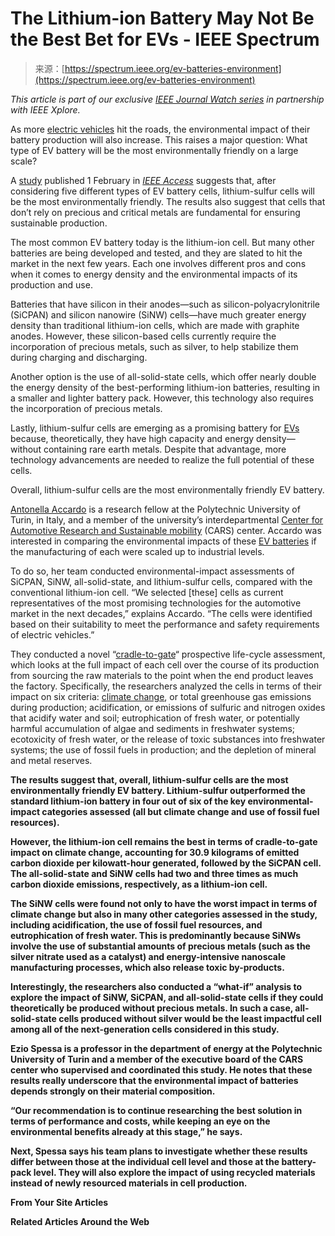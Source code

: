 <!--yml
category: 未分类
date: 2024-05-27 14:30:09
-->

# The Lithium-ion Battery May Not Be the Best Bet for EVs - IEEE Spectrum

> 来源：[https://spectrum.ieee.org/ev-batteries-environment](https://spectrum.ieee.org/ev-batteries-environment)

*This article is part of our exclusive* [*IEEE Journal Watch series*](https://spectrum.ieee.org/collections/journal-watch/) *in partnership with IEEE Xplore.*

As more [electric vehicles](https://spectrum.ieee.org/tag/electric-vehicles) hit the roads, the environmental impact of their battery production will also increase. This raises a major question: What type of EV battery will be the most environmentally friendly on a large scale?

A [study](https://ieeexplore.ieee.org/document/10418456) published 1 February in [*IEEE Access*](https://ieeexplore.ieee.org/xpl/RecentIssue.jsp?punumber=6287639) suggests that, after considering five different types of EV battery cells, lithium-sulfur cells will be the most environmentally friendly. The results also suggest that cells that don’t rely on precious and critical metals are fundamental for ensuring sustainable production.

The most common EV battery today is the lithium-ion cell. But many other batteries are being developed and tested, and they are slated to hit the market in the next few years. Each one involves different pros and cons when it comes to energy density and the environmental impacts of its production and use.

Batteries that have silicon in their anodes—such as silicon-polyacrylonitrile (SiCPAN) and silicon nanowire (SiNW) cells—have much greater energy density than traditional lithium-ion cells, which are made with graphite anodes. However, these silicon-based cells currently require the incorporation of precious metals, such as silver, to help stabilize them during charging and discharging.

Another option is the use of all-solid-state cells, which offer nearly double the energy density of the best-performing lithium-ion batteries, resulting in a smaller and lighter battery pack. However, this technology also requires the incorporation of precious metals.

Lastly, lithium-sulfur cells are emerging as a promising battery for [EVs](https://spectrum.ieee.org/tag/evs) because, theoretically, they have high capacity and energy density—without containing rare earth metals. Despite that advantage, more technology advancements are needed to realize the full potential of these cells.

Overall, lithium-sulfur cells are the most environmentally friendly EV battery.

[Antonella Accardo](https://www.polito.it/en/staff?p=antonella.accardo) is a research fellow at the Polytechnic University of Turin, in Italy, and a member of the university’s interdepartmental [Center for Automotive Research and Sustainable mobility](https://www.cars.polito.it/) (CARS) center. Accardo was interested in comparing the environmental impacts of these [EV batteries](https://spectrum.ieee.org/tag/ev-batteries) if the manufacturing of each were scaled up to industrial levels.

To do so, her team conducted environmental-impact assessments of SiCPAN, SiNW, all-solid-state, and lithium-sulfur cells, compared with the conventional lithium-ion cell. “We selected [these] cells as current representatives of the most promising technologies for the automotive market in the next decades,” explains Accardo. “The cells were identified based on their suitability to meet the performance and safety requirements of electric vehicles.”

They conducted a novel “[cradle-to-gate](https://ecochain.com/blog/cradle-to-gate-what-is-it-how-does-it-work-in-lca/)“ prospective life-cycle assessment, which looks at the full impact of each cell over the course of its production from sourcing the raw materials to the point when the end product leaves the factory. Specifically, the researchers analyzed the cells in terms of their impact on six criteria: [climate change](https://spectrum.ieee.org/tag/climate-change), or total greenhouse gas emissions during production; acidification, or emissions of sulfuric and nitrogen oxides that acidify water and soil; eutrophication of fresh water, or potentially harmful accumulation of algae and sediments in freshwater systems; ecotoxicity of fresh water, or the release of toxic substances into freshwater systems; the use of fossil fuels in production; and the depletion of mineral and metal reserves.

**The results suggest that, overall, lithium-sulfur cells are the most environmentally friendly EV battery. Lithium-sulfur outperformed the standard lithium-ion battery in four out of six of the key environmental-impact categories assessed (all but climate change and use of fossil fuel resources).**

**However, the lithium-ion cell remains the best in terms of cradle-to-gate impact on climate change, accounting for 30.9 kilograms of emitted carbon dioxide per kilowatt-hour generated, followed by the SiCPAN cell. The all-solid-state and SiNW cells had two and three times as much carbon dioxide emissions, respectively, as a lithium-ion cell.**

**The SiNW cells were found not only to have the worst impact in terms of climate change but also in many other categories assessed in the study, including acidification, the use of fossil fuel resources, and eutrophication of fresh water. This is predominantly because SiNWs involve the use of substantial amounts of precious metals (such as the silver nitrate used as a catalyst) and energy-intensive nanoscale manufacturing processes, which also release toxic by-products.**

**Interestingly, the researchers also conducted a “what-if” analysis to explore the impact of SiNW, SiCPAN, and all-solid-state cells if they could theoretically be produced without precious metals. In such a case, all-solid-state cells produced without silver would be the least impactful cell among all of the next-generation cells considered in this study.**

**Ezio Spessa is a professor in the department of energy at the Polytechnic University of Turin and a member of the executive board of the CARS center who supervised and coordinated this study. He notes that these results really underscore that the environmental impact of batteries depends strongly on their material composition.**

**“Our recommendation is to continue researching the best solution in terms of performance and costs, while keeping an eye on the environmental benefits already at this stage,” he says.**

**Next, Spessa says his team plans to investigate whether these results differ between those at the individual cell level and those at the battery-pack level. They will also explore the impact of using recycled materials instead of newly resourced materials in cell production.**

**From Your Site Articles**

**Related Articles Around the Web**